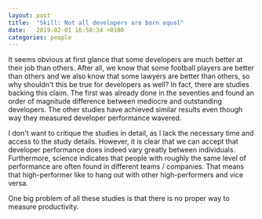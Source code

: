 ```yaml
---
layout: post
title:  "Skill: Not all developers are born equal"
date:   2019-02-01 16:50:34 +0100
categories: people
---
```

It seems obvious at first glance that some developers are much better at their job than others. After all, we know that some football players are better than others and we also know that some lawyers are better than others, so why shouldn't this be true for developers as well? In fact, there are studies backing this claim. The first was already done in the seventies and found an order of magnitude difference between mediocre and outstanding developers. The other studies have achieved similar results even though way they measured developer performance wavered. 

I don't want to critique the studies in detail, as I lack the necessary time and access to the study details. However, it is clear that we can accept that developer performance does indeed vary greatly between individuals. Furthermore, science indicates that people with roughly the same level of performance are often found in different teams / companies. That means that high-performer like to hang out with other high-performers and vice versa.

One big problem of all these studies is that there is no proper way to measure productivity. 